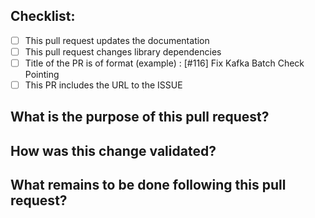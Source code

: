 ## Checklist:
<!--- Go over all the following points. Check boxes that apply to this pull request -->
- [ ] This pull request updates the documentation
- [ ] This pull request changes library dependencies
- [ ] Title of the PR is of format (example) : [#116] Fix Kafka Batch Check Pointing
- [ ] This PR includes the URL to the ISSUE 

<!-- NOTE: lines that start with < - - ! and end with - - > are comments and will be ignored. -->
<!-- Please include the issue number in the PR title above. -->
<!-- Example: [#116] Fix Kafka Batch Check Pointing  -->

## What is the purpose of this pull request?
<!-- Please fill in changes proposed in this pull request. -->
<!-- Example: This Pull Request upgrades codebase to spark 3.0.0  -->

## How was this change validated?
<!-- Please add the Command Used, Results Snippet, details on how reviewer/committer can simulate issue & verify the change -->
<!-- Example: In addition to unit-tests, and integration-test, I ran X on the Y cluster and verified the Z output.-->

## What remains to be done following this pull request?
<!-- Please list what else needs to be done following this pull request. -->
<!-- Example: We need to deploy X into cluster Y and request Z from team W. -->


